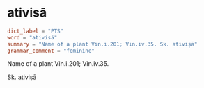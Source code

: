 # ativisā

``` toml
dict_label = "PTS"
word = "ativisā"
summary = "Name of a plant Vin.i.201; Vin.iv.35. Sk. ativiṣā"
grammar_comment = "feminine"
```

Name of a plant Vin.i.201; Vin.iv.35.

Sk. ativiṣā

